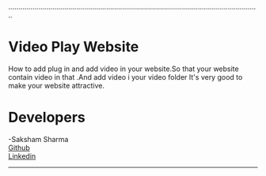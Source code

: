 ..............................................................................................................................
# Video Play Website
How to add plug in and add video in your website.So that your website contain video in that .And add video i your video folder
It's very good to make your website attractive.

# Developers
-Saksham Sharma<br>
<a href="https://github.com/Sakshamoo17">Github</a>
<br>
<a href="https://www.linkedin.com/in/saksham-sharma-bb576b167/">Linkedin</a>
******************************************************************************************************************************************
